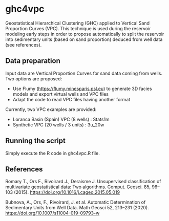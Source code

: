 # ghc4vpc
Geostatistical Hierarchical Clustering (GHC) applied to Vertical Sand Proportion Curves (VPC).
This technique is used during the reservoir modeling early steps in order to propose automatically to split the reservoir into sedimentary units (based on sand proportion) deduced from well data (see references).

## Data preparation
Input data are Vertical Proportion Curves for sand data coming from wells. Two options are proposed:
* Use Flumy (https://flumy.minesparis.psl.eu) to generate 3D facies models and export virtual wells and VPC files
* Adapt the code to read VPC files having another format

Currently, two VPC examples are provided:
* Loranca Basin (Spain) VPC (8 wells) : Stats1m
* Synthetic VPC (20 wells / 3 units) : 3u_20w

## Running the script
Simply execute the R code in ghc4vpc.R file.

## References

Romary T., Ors F., Rivoirard J., Deraisme J. 
Unsupervised classification of multivariate geostatistical data: Two algorithms.
Comput. Geosci. 85, 96–103 (2015).
https://doi.org/10.1016/j.cageo.2015.05.019

Bubnova, A., Ors, F., Rivoirard, J. et al.
Automatic Determination of Sedimentary Units from Well Data.
Math Geosci 52, 213–231 (2020).
https://doi.org/10.1007/s11004-019-09793-w
